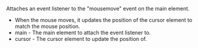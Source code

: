 Attaches an event listener to the "mousemove" event on the main element.
 * When the mouse moves, it updates the position of the cursor element to match the mouse position.
 * main - The main element to attach the event listener to.
 * cursor - The cursor element to update the position of.
